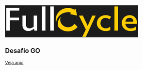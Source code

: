![Imersão Full Stack && Full Cycle](logo-fullcycle.png)

## Desafio GO

[Veja aqui](DesafioGo/README.md)